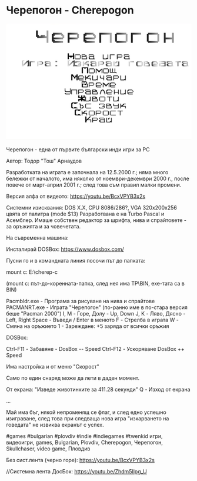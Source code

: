 # Черепогон - Cherepogon

<img src="https://github.com/Twenkid/Cherepogon/blob/main/ch2.png">

Черепогон - една от първите български инди игри за PC

Автор: Тодор "Тош" Арнаудов

Разработката на играта е започнала на 12.5.2000 г.; няма много бележки от началото, има няколко от ноември-декември 2000 г., после повече от март-април 2001 г.; след това съм правил малки промени.



Версия алфа от видеото: https://youtu.be/BcxVPYB3x2s

Системни изисквания: DOS X.X, CPU 8086/286?, VGA 320x200x256 цвята от палитра (mode $13)
Разработвана е на Turbo Pascal и Асемблер. Имаше собствен редактор за шрифта, нива и спрайтовете - за оръжията и за човечетата.

На съвременна машина:

Инсталирай DOSBox: https://www.dosbox.com/

Пусни го и в командната линия посочи път до папката:

mount c: E:\cherep-c  

(mount c: път-до-коренната-папка, след нея има TP\BIN\, exe-тата са в BIN)

Pacmbldr.exe - Програма за рисуване на нива и спрайтове
PACMANRT.exe - Играта "Черепогон" (по-ранно име в по-стара версия беше "Pacman 2000")
I, M - Горе, Долу - Up, Down
J, K - Ляво, Дясно - Left, Right
Space - Въведи / Enter в менюто
F - Стрелба в играта
W - Смяна на оръжието
1 - Зареждане: +5 заряда от всички оръжия

DOSBox:

Ctrl-F11 - Забавяне - DosBox -- Speed
Ctrl-F12 - Ускоряване DosBox ++ Speed

Има настройка и от меню "Скорост"

Само по един снаряд може да лети в даден момент.

От екрана: "Изведе животинките за  411.28 секунди"
Q - Изход от екрана

...

Май има бъг, някой непроменящ се флаг, и след едно успешно изиграване, след това при следваща нова игра "изкарването на говедата" не извиква екранът с успех.

#games #bulgarian #plovdiv #indie #indiegames #twenkid
игри, видеоигри, games, Bulgarian, Plovdiv, Cherepogon, Черепогон, Skullchaser, video game, Пловдив


Без сист.лента (черно горе):  https://youtu.be/BcxVPYB3x2s

 
//Системна лента ДосБок: https://youtu.be/Zhdm5Ilpg_U
